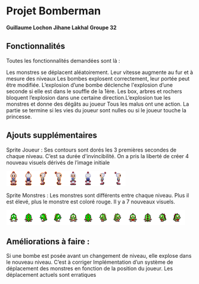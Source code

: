 <link rel="stylesheet" href="readme.css">


# Projet Bomberman

**Guillaume Lochon**
**Jihane Lakhal**
**Groupe 32**

## Fonctionnalités 

Toutes les fonctionnalités demandées sont là :

Les monstres se déplacent aléatoirement. Leur vitesse augmente au fur et à mesure des niveaux
Les bombes explosent correctement, leur portée peut être modifiée. L’explosion d’une bombe déclenche l'explosion d’une seconde si elle est dans le souffle de la 1ère. Les box, arbres et rochers bloquent l’explosion dans une certaine direction.L’explosion tue les monstres et donne des dégâts au joueur
Tous les malus ont une action. La partie se termine si les vies du joueur sont nulles ou si le joueur touche la princesse.

## Ajouts supplémentaires

Sprite Joueur : Ses contours sont dorés les 3 premières secondes de chaque niveau. C’est sa durée d'invincibilité. On a
pris la liberté de créer 4 nouveau visuels dérivés de l’image initiale

![Bombeirb](img/player_indestructible.png)![Bombeirtop](img/player_normal.png)

Sprite Monstres : Les monstres sont différents entre chaque niveau. Plus il est élevé, plus le monstre est coloré rouge.
Il y a 7 nouveaux visuels.

![Bombeirb](img/monstre_state_1.png)![Bombeirb](img/monstre_state2.png)![Bombeirb](img/monstre_state_3.png)

## Améliorations à faire :

Si une bombe est posée avant un changement de niveau, elle explose dans le nouveau niveau. C’est à corriger
Implémentation d’un système de déplacement des monstres en fonction de la position du joueur. Les déplacement actuels
sont erratiques 
